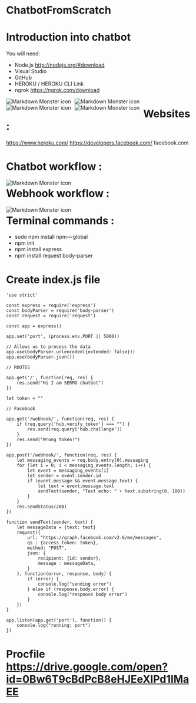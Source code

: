 # ChatbotFromScratch

# Introduction into chatbot

You will need:
- Node.js http://nodejs.org/#download
- Visual Studio
- GitHub
- HEROKU / HEROKU CLI Link
- ngrok https://ngrok.com/download


<img src="http://s2.glbimg.com/nBsW9iMGHEMYJtADdQ9JdWXGP3k=/695x0/s.glbimg.com/po/tt2/f/original/2015/02/11/github-logo.jpg"
     alt="Markdown Monster icon"
     style="float: left; margin-right: 10px; height=42; width=42; " />
<img src="https://upload.wikimedia.org/wikipedia/commons/thumb/d/d9/Node.js_logo.svg/1200px-Node.js_logo.svg.png"
alt="Markdown Monster icon"
style="float: left; margin-right: 10px; height=42; width=42; " />
<img src="https://encrypted-tbn0.gstatic.com/images?q=tbn:ANd9GcRl0lW8JEvQaQMh8u6VyoxEKE6BfypoCxHmpJ98_DNVcF8l0Gj6"
alt="Markdown Monster icon"
style="float: left; margin-right: 10px; height=42; width=42; " />
<img src="https://encrypted-tbn0.gstatic.com/images?q=tbn:ANd9GcScy0PJApRyEIRNdQX1Zv8AD4qoHz60-onRnPFRsc1iVxh5klC6"
alt="Markdown Monster icon"
style="float: left; margin-right: 10px; height=42; width=42; " />

# Websites : 

https://www.heroku.com/
https://developers.facebook.com/
facebook.com

# Chatbot workflow : 
<img src="https://image.ibb.co/jyUT8U/image.png"
alt="Markdown Monster icon"
style="float: left; margin-right: 10px; height=42; width=42; " />

# Webhook workflow :
<img src="https://image.ibb.co/d1Zjhp/image.png"
alt="Markdown Monster icon"
style="float: left; margin-right: 10px; height=42; width=42; " />

# Terminal commands : 
- sudo npm install npm — global
- npm init
- npm install express 
- npm install request body-parser

# Create index.js file

```
'use strict'

const express = require('express')
const bodyParser = require('body-parser')
const request = require('request')

const app = express()

app.set('port', (process.env.PORT || 5000))

// Allows us to process the data
app.use(bodyParser.urlencoded({extended: false}))
app.use(bodyParser.json())

// ROUTES

app.get('/', function(req, res) {
	res.send("Hi I am SERMO chatbot")
})

let token = ""

// Facebook 

app.get('/webhook/', function(req, res) {
	if (req.query['hub.verify_token'] === "") {
		res.send(req.query['hub.challenge'])
	}
	res.send("Wrong token!")
})

app.post('/webhook/', function(req, res) {
	let messaging_events = req.body.entry[0].messaging
	for (let i = 0; i < messaging_events.length; i++) {
		let event = messaging_events[i]
		let sender = event.sender.id
		if (event.message && event.message.text) {
			let text = event.message.text
			sendText(sender, "Text echo: " + text.substring(0, 100))
		}
	}
	res.sendStatus(200)
})

function sendText(sender, text) {
	let messageData = {text: text}
	request({
		url: "https://graph.facebook.com/v2.6/me/messages",
		qs : {access_token: token},
		method: "POST",
		json: {
			recipient: {id: sender},
			message : messageData,
		}
	}, function(error, response, body) {
		if (error) {
			console.log("sending error")
		} else if (response.body.error) {
			console.log("response body error")
		}
	})
}

app.listen(app.get('port'), function() {
	console.log("running: port")
}) 
```
# Procfile https://drive.google.com/open?id=0Bw6T9cBdPcB8eHJEeXlPd1lMaEE


